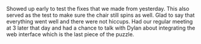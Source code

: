 Showed up early to test the fixes that we made from yesterday. This also served as the test to make sure the chair still spins as well. Glad to say that everything went well and there were not hiccups. Had our regular meeting at 3 later that day and had a chance to talk with Dylan about integrating the web interface which is the last piece of the puzzle. 